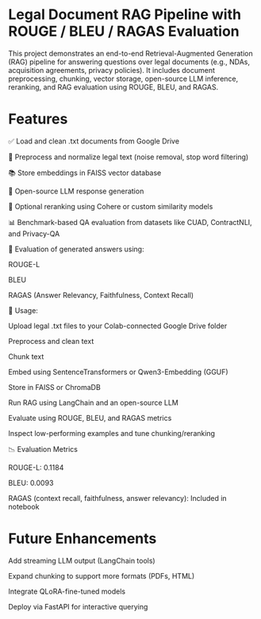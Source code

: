 # Legal Document RAG Pipeline with ROUGE / BLEU / RAGAS Evaluation
This project demonstrates an end-to-end Retrieval-Augmented Generation (RAG) pipeline for answering questions over legal documents (e.g., NDAs, acquisition agreements, privacy policies). It includes document preprocessing, chunking, vector storage, open-source LLM inference, reranking, and RAG evaluation using ROUGE, BLEU, and RAGAS.

# Features

✅ Load and clean .txt documents from Google Drive

🧹 Preprocess and normalize legal text (noise removal, stop word filtering)

📚 Store embeddings in FAISS vector database

🤖 Open-source LLM response generation 

🔁 Optional reranking using Cohere or custom similarity models

📊 Benchmark-based QA evaluation from datasets like CUAD, ContractNLI, and Privacy-QA

🧪 Evaluation of generated answers using:

ROUGE-L

BLEU

RAGAS (Answer Relevancy, Faithfulness, Context Recall)


🔧 Usage:

Upload legal .txt files to your Colab-connected Google Drive folder

Preprocess and clean text 

Chunk text 

Embed using SentenceTransformers or Qwen3-Embedding (GGUF)

Store in FAISS or ChromaDB

Run RAG using LangChain and an open-source LLM

Evaluate using ROUGE, BLEU, and RAGAS metrics

Inspect low-performing examples and tune chunking/reranking

📉 Evaluation Metrics

ROUGE-L: 0.1184

BLEU: 0.0093

RAGAS (context recall, faithfulness, answer relevancy): Included in notebook

# Future Enhancements
Add streaming LLM output (LangChain tools)

Expand chunking to support more formats (PDFs, HTML)

Integrate QLoRA-fine-tuned models

Deploy via FastAPI for interactive querying
